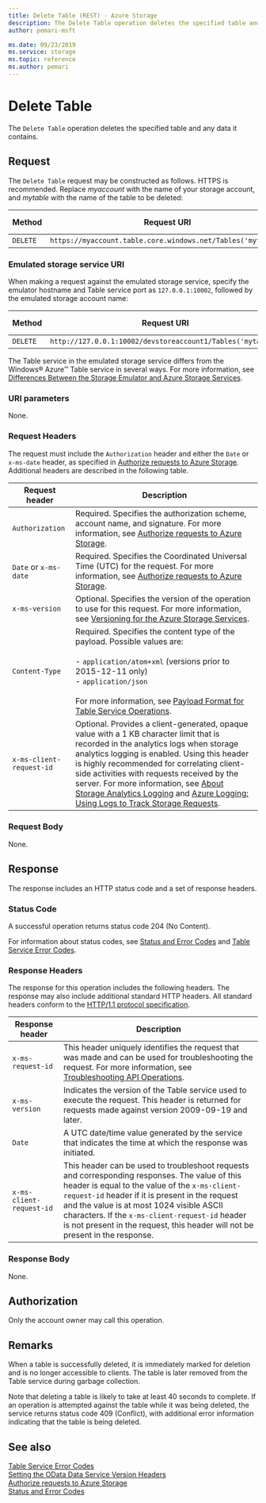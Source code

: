 ```yaml
---
title: Delete Table (REST) - Azure Storage
description: The Delete Table operation deletes the specified table and any data it contains. 
author: pemari-msft

ms.date: 09/23/2019
ms.service: storage
ms.topic: reference
ms.author: pemari
---
```


# Delete Table

The `Delete Table` operation deletes the specified table and any data it contains.  
  
## Request  
 The `Delete Table` request may be constructed as follows. HTTPS is recommended. Replace *myaccount* with the name of your storage account, and *mytable* with the name of the table to be deleted:  
  
|Method|Request URI|HTTP Version|  
|------------|-----------------|------------------|  
|`DELETE`|`https://myaccount.table.core.windows.net/Tables('mytable')`|HTTP/1.1|  
  
### Emulated storage service URI  
 When making a request against the emulated storage service, specify the emulator hostname and Table service port as `127.0.0.1:10002`, followed by the emulated storage account name:  
  
|Method|Request URI|HTTP Version|  
|------------|-----------------|------------------|  
|`DELETE`|`http://127.0.0.1:10002/devstoreaccount1/Tables('mytable')`|HTTP/1.1|  
  
 The Table service in the emulated storage service differs from the Windows® Azure™ Table service in several ways. For more information, see [Differences Between the Storage Emulator and Azure Storage Services](/azure/storage/storage-use-emulator#differences-between-the-storage-emulator-and-azure-storage).  
  
### URI parameters  
 None.  
  
### Request Headers  
 The request must include the `Authorization` header and either the `Date` or `x-ms-date` header, as specified in [Authorize requests to Azure Storage](authorize-requests-to-azure-storage.md). Additional headers are described in the following table.  
  
|Request header|Description|  
|--------------------|-----------------|  
|`Authorization`|Required. Specifies the authorization scheme, account name, and signature. For more information, see [Authorize requests to Azure Storage](authorize-requests-to-azure-storage.md).|  
|`Date` or `x-ms-date`|Required. Specifies the Coordinated Universal Time (UTC) for the request. For more information, see [Authorize requests to Azure Storage](authorize-requests-to-azure-storage.md).|  
|`x-ms-version`|Optional. Specifies the version of the operation to use for this request. For more information, see [Versioning for the Azure Storage Services](Versioning-for-the-Azure-Storage-Services.md).|  
|`Content-Type`|Required. Specifies the content type of the payload. Possible values are:<br /><br /> -   `application/atom+xml` (versions prior to 2015-12-11 only)<br />-   `application/json`<br /><br /> For more information, see [Payload Format for Table Service Operations](Payload-Format-for-Table-Service-Operations.md).|  
|`x-ms-client-request-id`|Optional. Provides a client-generated, opaque value with a 1 KB character limit that is recorded in the analytics logs when storage analytics logging is enabled. Using this header is highly recommended for correlating client-side activities with requests received by the server. For more information, see [About Storage Analytics Logging](About-Storage-Analytics-Logging.md) and [Azure Logging: Using Logs to Track Storage Requests](https://blogs.msdn.com.com/b/windowsazurestorage/archive/2011/08/03/windows-azure-storage-logging-using-logs-to-track-storage-requests.aspx).|  
  
### Request Body  
 None.  
  
## Response  
 The response includes an HTTP status code and a set of response headers.  
  
### Status Code  
 A successful operation returns status code 204 (No Content).  
  
 For information about status codes, see [Status and Error Codes](Status-and-Error-Codes2.md) and [Table Service Error Codes](Table-Service-Error-Codes.md).  
  
### Response Headers  
 The response for this operation includes the following headers. The response may also include additional standard HTTP headers. All standard headers conform to the [HTTP/1.1 protocol specification](https://go.microsoft.com/fwlink/?linkid=150478).  
  
|Response header|Description|  
|---------------------|-----------------|  
|`x-ms-request-id`|This header uniquely identifies the request that was made and can be used for troubleshooting the request. For more information, see [Troubleshooting API Operations](Troubleshooting-API-Operations.md).|  
|`x-ms-version`|Indicates the version of the Table service used to execute the request. This header is returned for requests made against version 2009-09-19 and later.|  
|`Date`|A UTC date/time value generated by the service that indicates the time at which the response was initiated.|  
|`x-ms-client-request-id`|This header can be used to troubleshoot requests and corresponding responses. The value of this header is equal to the value of the `x-ms-client-request-id` header if it is present in the request and the value is at most 1024 visible ASCII characters. If the `x-ms-client-request-id` header is not present in the request, this header will not be present in the response.|  
  
### Response Body  
 None.  
  
## Authorization  
 Only the account owner may call this operation.  
  
## Remarks  
 When a table is successfully deleted, it is immediately marked for deletion and is no longer accessible to clients. The table is later removed from the Table service during garbage collection.  
  
 Note that deleting a table is likely to take at least 40 seconds to complete. If an operation is attempted against the table while it was being deleted, the service returns status code 409 (Conflict), with additional error information indicating that the table is being deleted.  
  
## See also  
 [Table Service Error Codes](Table-Service-Error-Codes.md)   
 [Setting the OData Data Service Version Headers](Setting-the-OData-Data-Service-Version-Headers.md)   
 [Authorize requests to Azure Storage](authorize-requests-to-azure-storage.md)   
 [Status and Error Codes](Status-and-Error-Codes2.md)
